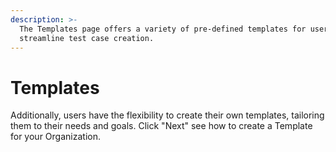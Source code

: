 ```yaml
---
description: >-
  The Templates page offers a variety of pre-defined templates for users to
  streamline test case creation.
---
```


# Templates

Additionally, users have the flexibility to create their own templates, tailoring them to their needs and goals. Click "Next" see how to create a Template for your Organization.&#x20;
